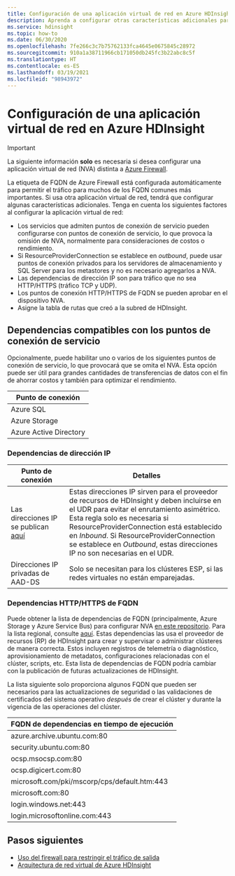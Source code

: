 ```yaml
---
title: Configuración de una aplicación virtual de red en Azure HDInsight
description: Aprenda a configurar otras características adicionales para el dispositivo virtual de red en Azure HDInsight.
ms.service: hdinsight
ms.topic: how-to
ms.date: 06/30/2020
ms.openlocfilehash: 7fe266c3c7b75762133fca4645e0675845c28972
ms.sourcegitcommit: 910a1a38711966cb171050db245fc3b22abc8c5f
ms.translationtype: HT
ms.contentlocale: es-ES
ms.lasthandoff: 03/19/2021
ms.locfileid: "98943972"
---
```

# <a name="configure-network-virtual-appliance-in-azure-hdinsight"></a>Configuración de una aplicación virtual de red en Azure HDInsight

> [!Important]
> La siguiente información **solo** es necesaria si desea configurar una aplicación virtual de red (NVA) distinta a [Azure Firewall](./hdinsight-restrict-outbound-traffic.md).

La etiqueta de FQDN de Azure Firewall está configurada automáticamente para permitir el tráfico para muchos de los FQDN comunes más importantes. Si usa otra aplicación virtual de red, tendrá que configurar algunas características adicionales. Tenga en cuenta los siguientes factores al configurar la aplicación virtual de red:

* Los servicios que admiten puntos de conexión de servicio pueden configurarse con puntos de conexión de servicio, lo que provoca la omisión de NVA, normalmente para consideraciones de costos o rendimiento.
* Si ResourceProviderConnection se establece en *outbound*, puede usar puntos de conexión privados para los servidores de almacenamiento y SQL Server para los metastores y no es necesario agregarlos a NVA.
* Las dependencias de dirección IP son para tráfico que no sea HTTP/HTTPS (tráfico TCP y UDP).
* Los puntos de conexión HTTP/HTTPS de FQDN se pueden aprobar en el dispositivo NVA.
* Asigne la tabla de rutas que creó a la subred de HDInsight.

## <a name="service-endpoint-capable-dependencies"></a>Dependencias compatibles con los puntos de conexión de servicio

Opcionalmente, puede habilitar uno o varios de los siguientes puntos de conexión de servicio, lo que provocará que se omita el NVA. Esta opción puede ser útil para grandes cantidades de transferencias de datos con el fin de ahorrar costos y también para optimizar el rendimiento. 

| **Punto de conexión** |
|---|
| Azure SQL |
| Azure Storage |
| Azure Active Directory |

### <a name="ip-address-dependencies"></a>Dependencias de dirección IP

| **Punto de conexión** | **Detalles** |
|---|---|
| Las direcciones IP se publican [aquí](hdinsight-management-ip-addresses.md) | Estas direcciones IP sirven para el proveedor de recursos de HDInsight y deben incluirse en el UDR para evitar el enrutamiento asimétrico. Esta regla solo es necesaria si ResourceProviderConnection está establecido en *Inbound*. Si ResourceProviderConnection se establece en *Outbound*, estas direcciones IP no son necesarias en el UDR.  |
| Direcciones IP privadas de AAD-DS | Solo se necesitan para los clústeres ESP, si las redes virtuales no están emparejadas.|


### <a name="fqdn-httphttps-dependencies"></a>Dependencias HTTP/HTTPS de FQDN

Puede obtener la lista de dependencias de FQDN (principalmente, Azure Storage y Azure Service Bus) para configurar NVA [en este repositorio](https://github.com/Azure-Samples/hdinsight-fqdn-lists/). Para la lista regional, consulte [aquí](https://github.com/Azure-Samples/hdinsight-fqdn-lists/tree/master/Regional). Estas dependencias las usa el proveedor de recursos (RP) de HDInsight para crear y supervisar o administrar clústeres de manera correcta. Estos incluyen registros de telemetría o diagnóstico, aprovisionamiento de metadatos, configuraciones relacionadas con el clúster, scripts, etc. Esta lista de dependencias de FQDN podría cambiar con la publicación de futuras actualizaciones de HDInsight.

La lista siguiente solo proporciona algunos FQDN que pueden ser necesarios para las actualizaciones de seguridad o las validaciones de certificados del sistema operativo *después* de crear el clúster y durante la vigencia de las operaciones del clúster.

| **FQDN de dependencias en tiempo de ejecución**                                                          |
|---|
| azure.archive.ubuntu.com:80                                           |
| security.ubuntu.com:80                                                |
| ocsp.msocsp.com:80                                                    |
| ocsp.digicert.com:80                                                  |
| microsoft.com/pki/mscorp/cps/default.htm:443                                      |
| microsoft.com:80                                                      |
|login.windows.net:443                                                  |
|login.microsoftonline.com:443                                          |

## <a name="next-steps"></a>Pasos siguientes

* [Uso del firewall para restringir el tráfico de salida](./hdinsight-restrict-outbound-traffic.md)
* [Arquitectura de red virtual de Azure HDInsight](hdinsight-virtual-network-architecture.md)
